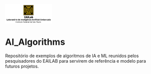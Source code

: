 <img src="Logo_Dourado.jpg" class="center" style="width:30%">

# AI_Algorithms
Repositório de exemplos de algoritmos de IA e ML reunidos pelos pesquisadores do EAILAB para servirem de referência e modelo para futuros projetos.
